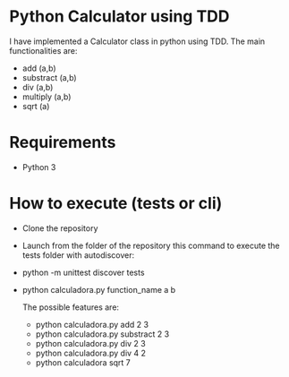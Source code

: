 # Python Calculator using TDD

I have implemented a Calculator class in python using TDD.
The main functionalities are:

 - add (a,b)
 - substract (a,b)
 - div (a,b)
 - multiply (a,b)
 - sqrt (a)

# Requirements

 - Python 3

# How to execute (tests or cli)

 - Clone the repository
 - Launch from the folder of the repository this command to execute the tests folder with autodiscover:
 - python -m unittest discover tests
 - python calculadora.py function_name a b

	The possible features are:
	- python calculadora.py add 2 3
	- python calculadora.py substract 2 3
	- python calculadora.py div 2 3
	- python calculadora.py div 4 2
	- python calculadora sqrt 7
